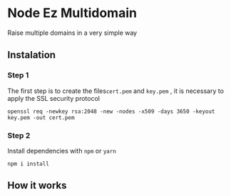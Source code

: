 # Node Ez Multidomain
Raise multiple domains in a very simple way


## Instalation 
### Step 1
The first step is to create the files```cert.pem``` and ```key.pem``` , it is necessary to apply the SSL security protocol

    openssl req -newkey rsa:2048 -new -nodes -x509 -days 3650 -keyout key.pem -out cert.pem
### Step 2
Install  dependencies with ```npm``` or ```yarn```

    npm i install


## How it works 



